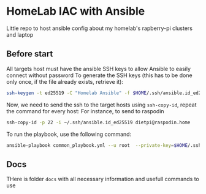 # HomeLab IAC with Ansible

Little repo to host ansible config about my homelab's rapberry-pi clusters and laptop

## Before start

All targets host must have the ansible SSH keys to allow Ansible to easily connect without password 
To generate the SSH keys (this has to be done only once, if the file already exists, retrieve it):

``` bash
ssh-keygen -t ed25519 -C "Homelab Ansible" -f $HOME/.ssh/ansible.id_ed25519
```

Now, we need to send the ssh to the target hosts using ``ssh-copy-id``, repeat the command for every host:
For instance, to send to raspodin

``` bash
ssh-copy-id -p 22 -i ~/.ssh/ansible.id_ed25519 dietpi@raspodin.home
```

To  run the playbook, use the following command:

``` bash
ansible-playbook common_playbook.yml --u root  --private-key=$HOME/.ssh/ansible.id_ed25519 -i ./hosts
```

## Docs

THere is folder `docs` with all necessary information and usefull commands to use

